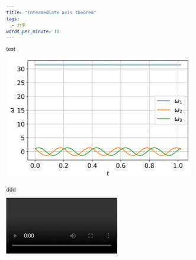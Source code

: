 ```yaml
---
title: "Intermediate axis theorem"
tags:
  - 力学
words_per_minute: 10
---
```


test

<img src="/assets/images/2021/07/omega_1.svg" width="500px" />

ddd

<video autoplay loop>
   <source src="/assets/images/2021/07/omega_1.mp4" type="video/mp4" width="100">
</video>
